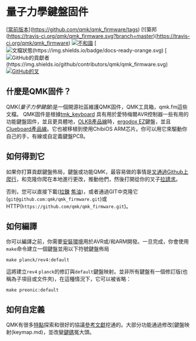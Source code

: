 # 量子力學鍵盤固件

[[當前版本](https://img.shields.io/github/tag/qmk/qmk_firmware.svg)](https://github.com/qmk/qmk_firmware/tags)
[![築邦(https://travis-ci.org/qmk/qmk_firmware.svg?branch=master)(https://travis-ci.org/qmk/qmk_firmware)
[![不和諧](https://img.shields.io/discord/440868230475677696.svg)](https://discord.gg/Uq7gcHh)
[![文檔狀態(https://img.shields.io/badge/docs-ready-orange.svg)](https://docs.qmk.fm)
[![GitHub的貢獻者(https://img.shields.io/github/contributors/qmk/qmk_firmware.svg)](https://github.com/qmk/qmk_firmware/pulse/monthly)
[![GitHub的叉](https://img.shields.io/github/forks/qmk/qmk_firmware.svg?style=social&label=Fork)](https://github.com/qmk/qmk_firmware/)

## 什麼是QMK固件？

QMK(*量子力學鍵盤*)是一個開源社區維護QMK固件，QMK工具箱，qmk.fm這些文檔。 QMK固件是根據[tmk\_keyboard](http://github.com/tmk/tmk_keyboard) 具有用於愛特梅爾AVR控制器一些有用的功能鍵盤固件，並且更具體地，[OLKB產品線](https://olkb.com)時，[ergodox EZ](http://www.ergodox-ez.com)鍵盤，並且[Clueboard產品線](http://clueboard.co/)。它也被移植到使用ChibiOS ARM芯片。你可以用它來驅動你自己的手，有線或自定義鍵盤PCB。

## 如何得到它

如果你打算貢獻鍵盤佈局，鍵盤或功能QMK，最容易做的事情是[叉通過Github上爬行](https://github.com/qmk/qmk_firmware#fork-destination-box)，和克隆你爬在本地進行更改，推動他們，然後打開從你的叉子[拉請求](https://github.com/qmk/qmk_firmware/pulls)。

否則，您可以直接下載([拉鍊](https://github.com/qmk/qmk_firmware/zipball/master) [焦油](https://github.com/qmk/qmk_firmware/tarball/master))，或者通過GIT中克隆它(`git@github.com:qmk/qmk_firmware.git`)或HTTP(`https://github.com/qmk/qmk_firmware.git`)。

## 如何編譯

你可以編譯之前，你需要[安裝環境](getting_started_build_tools.md)用於AVR或/和ARM開發。一旦完成，你會使用`make`命令建立一個鍵盤並用以下符號鍵盤佈局

    make planck/rev4:default

這將建立`rev4` `planck`的修訂與`default`鍵盤映射。並非所有鍵盤有一個修訂版(也稱為子項目或文件夾)，在這種情況下，它可以被省略：

    make preonic:default

## 如何自定義

QMK有很多[特點](features.md)探索和很好的協議[參考文獻](http://docs.qmk.fm)挖通的。大部分功能通過修改[鍵盤映射(keymap.md)，並改變[鍵碼](keycodes.md)冤大頭。

